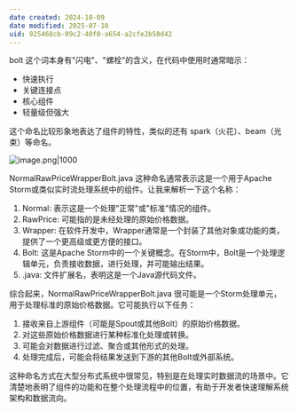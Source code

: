 ```yaml
---
date created: 2024-10-09
date modified: 2025-07-10
uid: 925468cb-09c2-40f0-a654-a2cfe2b50d42
---
```


bolt 这个词本身有"闪电"、"螺栓"的含义，在代码中使用时通常暗示：

- 快速执行
- 关键连接点
- 核心组件
- 轻量级但强大

这个命名比较形象地表达了组件的特性，类似的还有 spark（火花）、beam（光束）等命名。

![image.png|1000](https://imagehosting4picgo.oss-cn-beijing.aliyuncs.com/imagehosting/fix-dir%2Fpicgo%2Fpicgo-clipboard-images%2F2024%2F11%2F21%2F17-19-14-fbc6ac354befb3bcccb081120c7804eb-202411211719725-f8e78b.png)

NormalRawPriceWrapperBolt.java 这种命名通常表示这是一个用于Apache Storm或类似实时流处理系统中的组件。让我来解析一下这个名称：

1. Normal: 表示这是一个处理"正常"或"标准"情况的组件。
2. RawPrice: 可能指的是未经处理的原始价格数据。
3. Wrapper: 在软件开发中，Wrapper通常是一个封装了其他对象或功能的类，提供了一个更高级或更方便的接口。
4. Bolt: 这是Apache Storm中的一个关键概念。在Storm中，Bolt是一个处理逻辑单元，负责接收数据，进行处理，并可能输出结果。
5. .java: 文件扩展名，表明这是一个Java源代码文件。

综合起来，NormalRawPriceWrapperBolt.java 很可能是一个Storm处理单元，用于处理标准的原始价格数据。它可能执行以下任务：

1. 接收来自上游组件（可能是Spout或其他Bolt）的原始价格数据。
2. 对这些原始价格数据进行某种标准化处理或转换。
3. 可能会对数据进行过滤、聚合或其他形式的处理。
4. 处理完成后，可能会将结果发送到下游的其他Bolt或外部系统。

这种命名方式在大型分布式系统中很常见，特别是在处理实时数据流的场景中。它清楚地表明了组件的功能和在整个处理流程中的位置，有助于开发者快速理解系统架构和数据流向。
